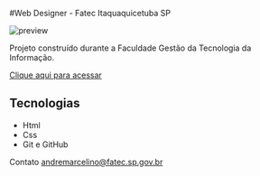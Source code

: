 #Web Designer - Fatec Itaquaquicetuba SP

![preview](./.github/preview.png)

Projeto construído durante a Faculdade Gestão da Tecnologia da Informação.

[Clique aqui para acessar](https://Github/git-guithubteste)

## Tecnologias

- Html
- Css
- Git e GitHub

Contato
andremarcelino@fatec.sp.gov.br
